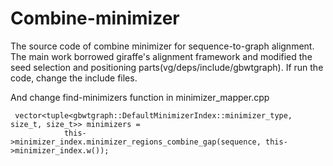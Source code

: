# Combine-minimizer
The  source code of combine minimizer for sequence-to-graph alignment.
The main work  borrowed giraffe's alignment framework and modified the seed selection and positioning parts(vg/deps/include/gbwtgraph).
If run the code, change the include files.

And change find-minimizers function in minimizer_mapper.cpp
```
 vector<tuple<gbwtgraph::DefaultMinimizerIndex::minimizer_type, size_t, size_t>> minimizers =
            this->minimizer_index.minimizer_regions_combine_gap(sequence, this->minimizer_index.w());
```


